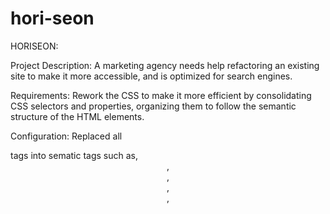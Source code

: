 # hori-seon
HORISEON:

Project Description:
A marketing agency needs help refactoring an existing site to make it more accessible, and is optimized for search engines.

Requirements:
 Rework the CSS to make it more efficient by consolidating CSS selectors and properties, organizing them to follow the semantic structure of the HTML elements.

Configuration:
Replaced all <div> tags into sematic tags such as, <header>,<article>,<section>,<main>,<aside>




